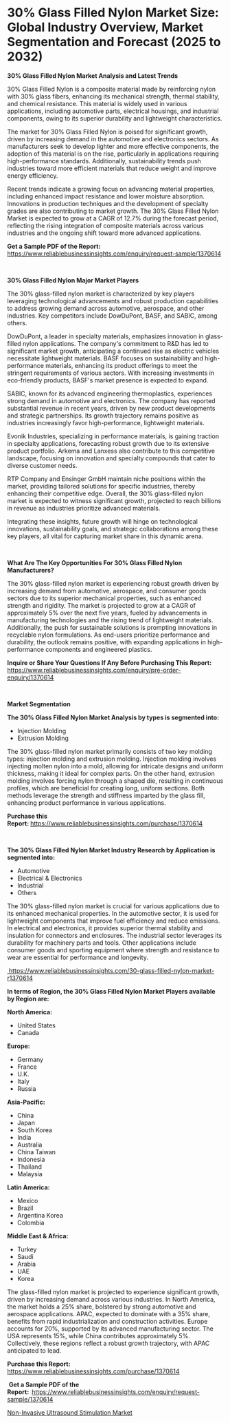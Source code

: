 <p><h1>30% Glass Filled Nylon Market Size: Global Industry Overview, Market Segmentation and Forecast (2025 to 2032)</h1></p><p><strong>30% Glass Filled Nylon Market Analysis and Latest Trends</strong></p>
<p><p>30% Glass Filled Nylon is a composite material made by reinforcing nylon with 30% glass fibers, enhancing its mechanical strength, thermal stability, and chemical resistance. This material is widely used in various applications, including automotive parts, electrical housings, and industrial components, owing to its superior durability and lightweight characteristics.</p><p>The market for 30% Glass Filled Nylon is poised for significant growth, driven by increasing demand in the automotive and electronics sectors. As manufacturers seek to develop lighter and more effective components, the adoption of this material is on the rise, particularly in applications requiring high-performance standards. Additionally, sustainability trends push industries toward more efficient materials that reduce weight and improve energy efficiency.</p><p>Recent trends indicate a growing focus on advancing material properties, including enhanced impact resistance and lower moisture absorption. Innovations in production techniques and the development of specialty grades are also contributing to market growth. The 30% Glass Filled Nylon Market is expected to grow at a CAGR of 12.7% during the forecast period, reflecting the rising integration of composite materials across various industries and the ongoing shift toward more advanced applications.</p></p>
<p><strong>Get a Sample PDF of the Report:&nbsp;</strong> <a href="https://www.reliablebusinessinsights.com/enquiry/request-sample/1370614?utm_campaign=3353&utm_medium=2&utm_source=Github&utm_content=ia&utm_term=22032025&utm_id=30-glass-filled-nylon">https://www.reliablebusinessinsights.com/enquiry/request-sample/1370614</a></p>
<p>&nbsp;</p>
<p><strong>30% Glass Filled Nylon Major Market Players</strong></p>
<p><p>The 30% glass-filled nylon market is characterized by key players leveraging technological advancements and robust production capabilities to address growing demand across automotive, aerospace, and other industries. Key competitors include DowDuPont, BASF, and SABIC, among others.</p><p>DowDuPont, a leader in specialty materials, emphasizes innovation in glass-filled nylon applications. The company's commitment to R&D has led to significant market growth, anticipating a continued rise as electric vehicles necessitate lightweight materials. BASF focuses on sustainability and high-performance materials, enhancing its product offerings to meet the stringent requirements of various sectors. With increasing investments in eco-friendly products, BASF's market presence is expected to expand.</p><p>SABIC, known for its advanced engineering thermoplastics, experiences strong demand in automotive and electronics. The company has reported substantial revenue in recent years, driven by new product developments and strategic partnerships. Its growth trajectory remains positive as industries increasingly favor high-performance, lightweight materials.</p><p>Evonik Industries, specializing in performance materials, is gaining traction in specialty applications, forecasting robust growth due to its extensive product portfolio. Arkema and Lanxess also contribute to this competitive landscape, focusing on innovation and specialty compounds that cater to diverse customer needs.</p><p>RTP Company and Ensinger GmbH maintain niche positions within the market, providing tailored solutions for specific industries, thereby enhancing their competitive edge. Overall, the 30% glass-filled nylon market is expected to witness significant growth, projected to reach billions in revenue as industries prioritize advanced materials.</p><p>Integrating these insights, future growth will hinge on technological innovations, sustainability goals, and strategic collaborations among these key players, all vital for capturing market share in this dynamic arena.</p></p>
<p>&nbsp;</p>
<p><strong>What Are The Key Opportunities For 30% Glass Filled Nylon Manufacturers?</strong></p>
<p><p>The 30% glass-filled nylon market is experiencing robust growth driven by increasing demand from automotive, aerospace, and consumer goods sectors due to its superior mechanical properties, such as enhanced strength and rigidity. The market is projected to grow at a CAGR of approximately 5% over the next five years, fueled by advancements in manufacturing technologies and the rising trend of lightweight materials. Additionally, the push for sustainable solutions is prompting innovations in recyclable nylon formulations. As end-users prioritize performance and durability, the outlook remains positive, with expanding applications in high-performance components and engineered plastics.</p></p>
<p><strong>Inquire or Share Your Questions If Any Before Purchasing This Report:</strong> <a href="https://www.reliablebusinessinsights.com/enquiry/pre-order-enquiry/1370614?utm_campaign=3353&utm_medium=2&utm_source=Github&utm_content=ia&utm_term=22032025&utm_id=30-glass-filled-nylon">https://www.reliablebusinessinsights.com/enquiry/pre-order-enquiry/1370614</a></p>
<p>&nbsp;</p>
<p><strong>Market Segmentation</strong></p>
<p><strong>The 30% Glass Filled Nylon Market Analysis by types is segmented into:</strong></p>
<p><ul><li>Injection Molding</li><li>Extrusion Molding</li></ul></p>
<p><p>The 30% glass-filled nylon market primarily consists of two key molding types: injection molding and extrusion molding. Injection molding involves injecting molten nylon into a mold, allowing for intricate designs and uniform thickness, making it ideal for complex parts. On the other hand, extrusion molding involves forcing nylon through a shaped die, resulting in continuous profiles, which are beneficial for creating long, uniform sections. Both methods leverage the strength and stiffness imparted by the glass fill, enhancing product performance in various applications.</p></p>
<p><strong>Purchase this Report:&nbsp;</strong><a href="https://www.reliablebusinessinsights.com/purchase/1370614?utm_campaign=3353&utm_medium=2&utm_source=Github&utm_content=ia&utm_term=22032025&utm_id=30-glass-filled-nylon">https://www.reliablebusinessinsights.com/purchase/1370614</a></p>
<p>&nbsp;</p>
<p><strong>The 30% Glass Filled Nylon Market Industry Research by Application is segmented into:</strong></p>
<p><ul><li>Automotive</li><li>Electrical & Electronics</li><li>Industrial</li><li>Others</li></ul></p>
<p><p>The 30% glass-filled nylon market is crucial for various applications due to its enhanced mechanical properties. In the automotive sector, it is used for lightweight components that improve fuel efficiency and reduce emissions. In electrical and electronics, it provides superior thermal stability and insulation for connectors and enclosures. The industrial sector leverages its durability for machinery parts and tools. Other applications include consumer goods and sporting equipment where strength and resistance to wear are essential for performance and longevity.</p></p>
<p><a href="https://www.reliablebusinessinsights.com/30-glass-filled-nylon-market-r1370614?utm_campaign=3353&utm_medium=2&utm_source=Github&utm_content=ia&utm_term=22032025&utm_id=30-glass-filled-nylon">&nbsp;https://www.reliablebusinessinsights.com/30-glass-filled-nylon-market-r1370614</a></p>
<p><strong>In terms of Region, the 30% Glass Filled Nylon Market Players available by Region are:</strong></p>
<p>
    <p> <strong> North America: </strong>
        <ul>
            <li>United States</li>
            <li>Canada</li>
        </ul>
        </p> 
    <p> <strong> Europe: </strong>
        <ul>
            <li>Germany</li>
            <li>France</li>
            <li>U.K.</li>
            <li>Italy</li>
            <li>Russia</li>
        </ul>
        </p> 
    <p> <strong> Asia-Pacific: </strong>
        <ul>
            <li>China</li>
            <li>Japan</li>
            <li>South Korea</li>
            <li>India</li>
            <li>Australia</li>
            <li>China Taiwan</li>
            <li>Indonesia</li>
            <li>Thailand</li>
            <li>Malaysia</li>
        </ul>
        </p> 
    <p> <strong> Latin America: </strong>
        <ul>
            <li>Mexico</li>
            <li>Brazil</li>
            <li>Argentina Korea</li>
            <li>Colombia</li>
        </ul>
        </p> 
    <p> <strong> Middle East & Africa: </strong>
        <ul>
            <li>Turkey</li>
            <li>Saudi</li>
            <li>Arabia</li>
            <li>UAE</li>
            <li>Korea</li>
        </ul>
    </p>
    </p>
<p><p>The glass-filled nylon market is projected to experience significant growth, driven by increasing demand across various industries. In North America, the market holds a 25% share, bolstered by strong automotive and aerospace applications. APAC, expected to dominate with a 35% share, benefits from rapid industrialization and construction activities. Europe accounts for 20%, supported by its advanced manufacturing sector. The USA represents 15%, while China contributes approximately 5%. Collectively, these regions reflect a robust growth trajectory, with APAC anticipated to lead.</p></p>
<p><strong>Purchase this Report: </strong><a href="https://www.reliablebusinessinsights.com/purchase/1370614?utm_campaign=3353&utm_medium=2&utm_source=Github&utm_content=ia&utm_term=22032025&utm_id=30-glass-filled-nylon">https://www.reliablebusinessinsights.com/purchase/1370614</a></p>
<p>&nbsp;<strong>Get a Sample PDF of the Report:&nbsp;&nbsp;</strong><a href="https://www.reliablebusinessinsights.com/enquiry/request-sample/1370614?utm_campaign=3353&utm_medium=2&utm_source=Github&utm_content=ia&utm_term=22032025&utm_id=30-glass-filled-nylon">https://www.reliablebusinessinsights.com/enquiry/request-sample/1370614</a></p>
<p><strong></strong></p>
<p><p><a href="https://github.com/storcweithzg/Market-Research-Report-List-1/blob/main/non-invasive-ultrasound-stimulation-market.md?utm_campaign=3353&utm_medium=2&utm_source=Github&utm_content=ia&utm_term=22032025&utm_id=30-glass-filled-nylon">Non-Invasive Ultrasound Stimulation Market</a></p></p>